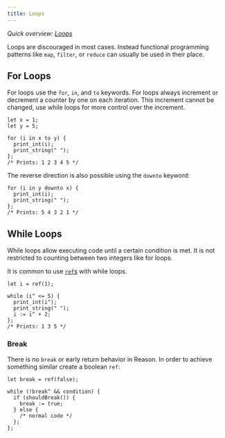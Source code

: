 ```yaml
---
title: Loops
---
```


_Quick overview: [Loops](overview.md#loops)_

Loops are discouraged in most cases. Instead functional programming patterns
like `map`, `filter`, or `reduce` can usually be used in their place.

## For Loops

For loops use the `for`, `in`, and `to` keywords. For loops always increment
or decrement a counter by one on each iteration. This increment cannot be
changed, use while loops for more control over the increment.

```reason
let x = 1;
let y = 5;

for (i in x to y) {
  print_int(i);
  print_string(" ");
};
/* Prints: 1 2 3 4 5 */
```

The reverse direction is also possible using the `downto` keyword:

```reason
for (i in y downto x) {
  print_int(i);
  print_string(" ");
};
/* Prints: 5 4 3 2 1 */
```

## While Loops

While loops allow executing code until a certain condition is met. It is not
restricted to counting between two integers like for loops.

It is common to use [`ref`s](mutable-bindings.md) with while loops.

```reason
let i = ref(1);

while (i^ <= 5) {
  print_int(i^);
  print_string(" ");
  i := i^ + 2;
};
/* Prints: 1 3 5 */
```

### Break

There is no `break` or early return behavior in Reason. In order to achieve
something similar create a boolean `ref`:

```reason
let break = ref(false);

while (!break^ && condition) {
  if (shouldBreak()) {
    break := true;
  } else {
    /* normal code */
  };
};
```
